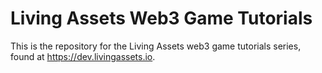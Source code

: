 # Living Assets Web3 Game Tutorials

This is the repository for the Living Assets web3 game tutorials series, found at https://dev.livingassets.io.
